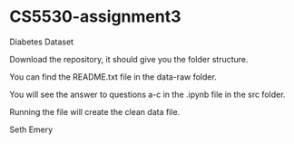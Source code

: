 # CS5530-assignment3
 Diabetes Dataset

Download the repository, it should give you the folder structure.

You can find the README.txt file in the data-raw folder.

You will see the answer to questions a-c in the .ipynb file in the src folder.

Running the file will create the clean data file.

Seth Emery
